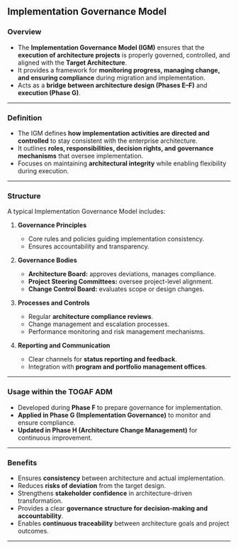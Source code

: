 
## **Implementation Governance Model**

### **Overview**

* The **Implementation Governance Model (IGM)** ensures that the **execution of architecture projects** is properly governed, controlled, and aligned with the **Target Architecture**.
* It provides a framework for **monitoring progress, managing change, and ensuring compliance** during migration and implementation.
* Acts as a **bridge between architecture design (Phases E–F)** and **execution (Phase G)**.

---

### **Definition**

* The IGM defines **how implementation activities are directed and controlled** to stay consistent with the enterprise architecture.
* It outlines **roles, responsibilities, decision rights, and governance mechanisms** that oversee implementation.
* Focuses on maintaining **architectural integrity** while enabling flexibility during execution.

---

### **Structure**

A typical Implementation Governance Model includes:

1. **Governance Principles**

   * Core rules and policies guiding implementation consistency.
   * Ensures accountability and transparency.

2. **Governance Bodies**

   * **Architecture Board:** approves deviations, manages compliance.
   * **Project Steering Committees:** oversee project-level alignment.
   * **Change Control Board:** evaluates scope or design changes.

3. **Processes and Controls**

   * Regular **architecture compliance reviews**.
   * Change management and escalation processes.
   * Performance monitoring and risk management mechanisms.

4. **Reporting and Communication**

   * Clear channels for **status reporting and feedback**.
   * Integration with **program and portfolio management offices**.

---

### **Usage within the TOGAF ADM**

* Developed during **Phase F** to prepare governance for implementation.
* **Applied in Phase G (Implementation Governance)** to monitor and ensure compliance.
* **Updated in Phase H (Architecture Change Management)** for continuous improvement.

---

### **Benefits**

* Ensures **consistency** between architecture and actual implementation.
* Reduces **risks of deviation** from the target design.
* Strengthens **stakeholder confidence** in architecture-driven transformation.
* Provides a clear **governance structure for decision-making and accountability**.
* Enables **continuous traceability** between architecture goals and project outcomes.

---


